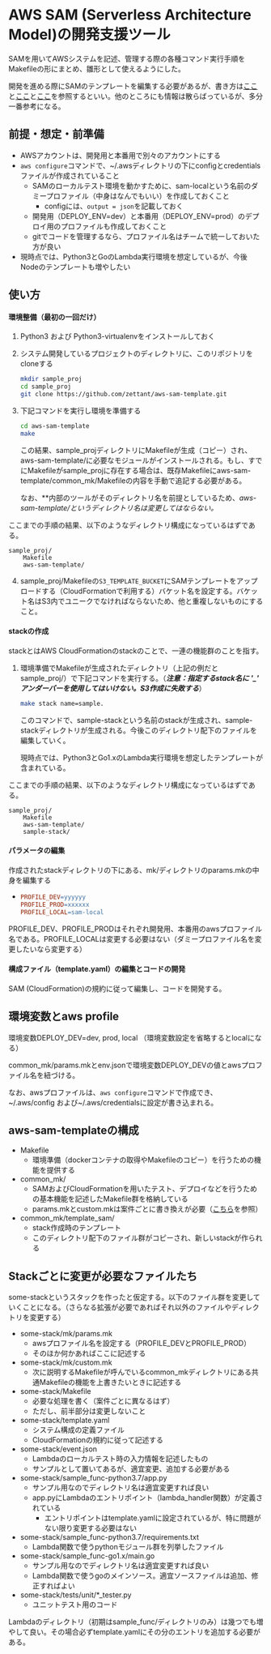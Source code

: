 # AWS SAM (Serverless Architecture Model)の開発支援ツール

SAMを用いてAWSシステムを記述、管理する際の各種コマンド実行手順をMakefileの形にまとめ、雛形として使えるようにした。

開発を進める際にSAMのテンプレートを編集する必要があるが、書き方は[ここ](https://github.com/awslabs/serverless-application-model/blob/master/versions/2016-10-31.md#awsserverlessfunction)と[ここ](https://d1.awsstatic.com/webinars/jp/pdf/services/20190814_AWS-Blackbelt_SAM_rev.pdf)と[ここ](https://github.com/awslabs/serverless-application-model/tree/master/examples)を参照するといい。他のところにも情報は散らばっているが、多分一番参考になる。



## 前提・想定・前準備

- AWSアカウントは、開発用と本番用で別々のアカウントにする
- ```aws configure```コマンドで、~/.awsディレクトリの下にconfigとcredentialsファイルが作成されていること
  - SAMのローカルテスト環境を動かすために、sam-localという名前のダミープロファイル（中身はなんでもいい）を作成しておくこと
    - configには、```output = json```を記載しておく
  - 開発用（DEPLOY_ENV=dev）と本番用（DEPLOY_ENV=prod）のデプロイ用のプロファイルも作成しておくこと
  - gitでコードを管理するなら、プロファイル名はチームで統一しておいた方が良い
- 現時点では、Python3とGoのLambda実行環境を想定しているが、今後Nodeのテンプレートも増やしたい



## 使い方

#### 環境整備（最初の一回だけ）

1. Python3 および Python3-virtualenvをインストールしておく

2. システム開発しているプロジェクトのディレクトリに、このリポジトリをcloneする

   ```bash
   mkdir sample_proj
   cd sample_proj
   git clone https://github.com/zettant/aws-sam-template.git
   ```

3. 下記コマンドを実行し環境を準備する

   ```bash
   cd aws-sam-template
   make
   ```

   この結果、sample_projディレクトリにMakefileが生成（コピー）され、aws-sam-template/に必要なモジュールがインストールされる。もし、すでにMakefileがsample_projに存在する場合は、既存Makefileにaws-sam-template/common_mk/Makefileの内容を手動で追記する必要がある。

   なお、**内部のツールがそのディレクトリ名を前提としているため、*aws-sam-template/*というディレクトリ名は変更してはならない。**

   

ここまでの手順の結果、以下のようなディレクトリ構成になっているはずである。

```
sample_proj/
    Makefile
    aws-sam-template/
```



4. sample_proj/Makefileの```S3_TEMPLATE_BUCKET```にSAMテンプレートをアップロードする（CloudFormationで利用する）バケット名を設定する。バケット名はS3内でユニークでなければならないため、他と重複しないものにすること。



#### stackの作成

stackとはAWS CloudFormationのstackのことで、一連の機能群のことを指す。

1. 環境準備でMakefileが生成されたディレクトリ（上記の例だとsample_proj/）で下記コマンドを実行する。（***注意：指定するstack名に '_' アンダーバーを使用してはいけない。S3作成に失敗する***）

   ```bash
   make stack name=sample. 
   ```

   このコマンドで、sample-stackという名前のstackが生成され、sample-stackディレクトリが生成される。今後このディレクトリ配下のファイルを編集していく。

   現時点では、Python3とGo1.xのLambda実行環境を想定したテンプレートが含まれている。



ここまでの手順の結果、以下のようなディレクトリ構成になっているはずである。

```
sample_proj/
    Makefile
    aws-sam-template/
    sample-stack/
```



#### パラメータの編集

作成されたstackディレクトリの下にある、mk/ディレクトリのparams.mkの中身を編集する

- ```makefile
  PROFILE_DEV=yyyyyy
  PROFILE_PROD=xxxxxx
  PROFILE_LOCAL=sam-local
  ```

PROFILE_DEV、PROFILE_PRODはそれぞれ開発用、本番用のawsプロファイル名である。PROFILE_LOCALは変更する必要はない（ダミープロファイル名を変更したいなら変更する）



#### 構成ファイル（template.yaml）の編集とコードの開発

SAM (CloudFormation)の規約に従って編集し、コードを開発する。



## 環境変数とaws profile

環境変数DEPLOY_DEV=dev, prod, local  （環境変数設定を省略するとlocalになる）

common_mk/params.mkとenv.jsonで環境変数DEPLOY_DEVの値とawsプロファイル名を紐づける。

なお、awsプロファイルは、```aws configure```コマンドで作成でき、~/.aws/config および~/.aws/credentialsに設定が書き込まれる。



## aws-sam-templateの構成

- Makefile
  - 環境準備（dockerコンテナの取得やMakefileのコピー）を行うための機能を提供する
- common_mk/
  - SAMおよびCloudFormationを用いたテスト、デプロイなどを行うための基本機能を記述したMakefile群を格納している
  - params.mkとcustom.mkは案件ごとに書き換えが必要（[こちら](./common_mk/README.md)を参照）
- common_mk/template_sam/
  - stack作成時のテンプレート
  - このディレクトリ配下のファイル群がコピーされ、新しいstackが作られる



## Stackごとに変更が必要なファイルたち

some-stackというスタックを作ったと仮定する。以下のファイル群を変更していくことになる。（さらなる拡張が必要であればそれ以外のファイルやディレクトリを変更する）



- some-stack/mk/params.mk
  - awsプロファイル名を設定する（PROFILE_DEVとPROFILE_PROD）
  - そのほか何かあればここに記述する
- some-stack/mk/custom.mk
  - 次に説明するMakefileが呼んでいるcommon_mkディレクトリにある共通Makefileの機能を上書きたいときに記述する
- some-stack/Makefile
  - 必要な処理を書く（案件ごとに異なるはず）
  - ただし、前半部分は変更しないこと
- some-stack/template.yaml
  - システム構成の定義ファイル
  - CloudFormationの規約に従って記述する
- some-stack/event.json
  - Lambdaのローカルテスト時の入力情報を記述したもの
  - サンプルとして置いてあるが、適宜変更、追加する必要がある
- some-stack/sample_func-python3.7/app.py
  - サンプル用なのでディレクトリ名は適宜変更すれば良い
  - app.pyにLambdaのエントリポイント（lambda_handler関数）が定義されている
    - エントリポイントはtemplate.yamlに設定されているが、特に問題がない限り変更する必要はない
- some-stack/sample_func-python3.7/requirements.txt
  - Lambda関数で使うpythonモジュール群を列挙したファイル
- some-stack/sample_func-go1.x/main.go
  - サンプル用なのでディレクトリ名は適宜変更すれば良い
  - Lambda関数で使うgoのメインソース。適宜ソースファイルは追加、修正すればよい
- some-stack/tests/unit/*_tester.py
  - ユニットテスト用のコード



Lambdaのディレクトリ（初期はsample_func/ディレクトリのみ）は幾つでも増やして良い。その場合必ずtemplate.yamlにその分のエントリを追加する必要がある。


